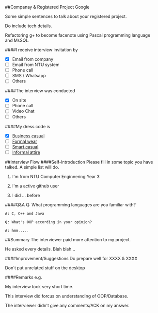 ##Companay & Registered Project
Google

Some simple sentences to talk about your registered project.

Do include tech details.

Refactoring g+ to become facenote using Pascal programming language and MsSQL.

####I receive interview invitation by
- [x] Email from company
- [ ] Email from NTU system
- [ ] Phone call
- [ ] SMS / Whatsapp
- [ ] Others

####The interview was conducted
- [x] On site
- [ ] Phone call
- [ ] Video Chat
- [ ] Others

####My dress code is
- [x] [Business casual](https://www.google.com.sg/search?client=ubuntu-browser&es_sm=122&tbm=isch&q=Business+Casual&spell=1&sa=X&ei=5j0hVLeAFcu58gWwuoGQAQ&ved=0CBkQvwUoAA)
- [ ] [Formal wear](https://www.google.com.sg/search?client=ubuntu-browser&es_sm=122&tbm=isch&q=Business+Casual&spell=1&sa=X&ei=5j0hVLeAFcu58gWwuoGQAQ&ved=0CBkQvwUoAA#tbm=isch&q=Formal+wear)
- [ ] [Smart casual](https://www.google.com.sg/search?q=Semi-formal&client=ubuntu-browser&es_sm=122&source=lnms&tbm=isch&sa=X&ei=rEAhVKqEOcil8AWKhYLoBA&ved=0CAgQ_AUoAQ&biw=1242&bih=599&dpr=1.1#tbm=isch&q=smart+casual+attire)
- [ ] [Informal attire]()

##Interview Flow
####Self-Introduction
Please fill in some topic you have talked. A simple list will do.

1. I'm from NTU Computer Enginnering Year 3

2. I'm a active github user

3. I did ... before


####Q&A
    Q: What programming languages are you familiar with?

    A: C, C++ and Java

    Q: What's OOP according in your opinion?

    A: hmm.....

##Summary
The interviewer paid more attention to my project.

He asked every details. Blah blah...

####Improvement/Suggestions
Do prepare well for XXXX & XXXX

Don't put unrelated stuff on the desktop

####Remarks
e.g.

My interview took very short time.

This interview did forcus on understanding of OOP/Database.

The interviewer didn't give any comments/ACK on my answer.
